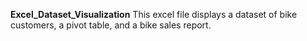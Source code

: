 **Excel_Dataset_Visualization**
This excel file displays a dataset of bike customers, a pivot table, and a bike sales report.
